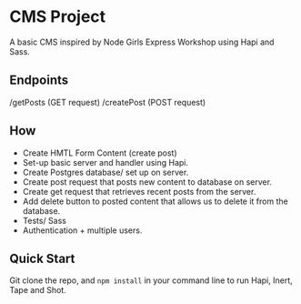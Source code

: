 # CMS Project

A basic CMS inspired by Node Girls Express Workshop using Hapi and Sass.

## Endpoints

/getPosts (GET request)
/createPost (POST request)

## How

* Create HMTL Form Content (create post)
* Set-up basic server and handler using Hapi.
* Create Postgres database/ set up on server.
* Create post request that posts new content to database on server.
* Create get request that retrieves recent posts from the server.
* Add delete button to posted content that allows us to delete it from the database.
* Tests/ Sass
* Authentication + multiple users.

## Quick Start

Git clone the repo, and ```npm install``` in your command line to run Hapi, Inert, Tape and Shot.
